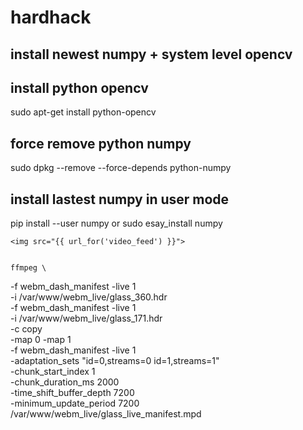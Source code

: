# hardhack

## install newest numpy + system level opencv

## install python opencv
sudo apt-get install python-opencv

## force remove python numpy
sudo dpkg --remove --force-depends python-numpy

## install lastest numpy in user mode
pip install --user numpy
or sudo esay_install numpy

    <img src="{{ url_for('video_feed') }}">


    ffmpeg \
  -f webm_dash_manifest -live 1 \
  -i /var/www/webm_live/glass_360.hdr \
  -f webm_dash_manifest -live 1 \
  -i /var/www/webm_live/glass_171.hdr \
  -c copy \
  -map 0 -map 1 \
  -f webm_dash_manifest -live 1 \
    -adaptation_sets "id=0,streams=0 id=1,streams=1" \
    -chunk_start_index 1 \
    -chunk_duration_ms 2000 \
    -time_shift_buffer_depth 7200 \
    -minimum_update_period 7200 \
  /var/www/webm_live/glass_live_manifest.mpd